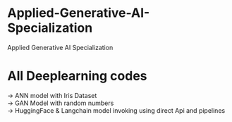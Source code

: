 # Applied-Generative-AI-Specialization
Applied Generative AI Specialization

# All Deeplearning codes
-> ANN model with Iris Dataset <br />
-> GAN Model with random numbers <br />
-> HuggingFace & Langchain model invoking using direct Api and pipelines <br />
